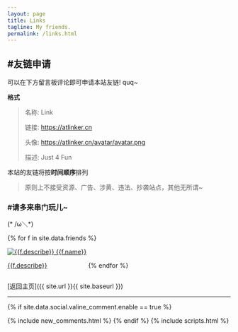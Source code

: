 ```yaml
---
layout: page
title: Links
tagline: My friends.
permalink: /links.html
---
```


## #友链申请

可以在下方留言板评论即可申请本站友链! quq~

**格式**

> 名称: Link
>
> 链接: https://atlinker.cn
>
> 头像: https://atlinker.cn/avatar/avatar.png
>
> 描述: Just 4 Fun

本站的友链将按**时间顺序**排列

> 原则上不接受资源、广告、涉黄、违法、抄袭站点，其他无所谓~

### #请多来串门玩儿~

(* /ω＼*)

{% for f in site.data.friends %}
<div style="display: inline-block"><a href="{{f.url}}" target="_blank" class="link-chip ripple">
 <img alt="{{f.describe}}" src="{{f.image}}" class="link-chip-icon"/>
 <span title="{{f.describe}}" class="link-chip-title">{{f.name}}</span>
 <p class="link-chip-dc">{{f.describe}}</p></a></div>
{% endfor %}

[返回主页]({{ site.url }}{{ site.baseurl }})

<hr/>

  {% if site.data.social.valine_comment.enable  == true %}
  <script src="/comment/av-min.js"></script>
  <script src="/comment/valine.js"></script>
  <div id="comments"></div>
  {% include new_comments.html %}
  {% endif %}
  {% include scripts.html %}
